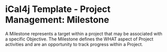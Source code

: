 # iCal4j Template - Project Management: Milestone

A Milestone represents a target within a project that may be associated with a specific Objective. The Milestone
defines the WHAT aspect of Project activities and are an opportunity to track progress within a Project.
